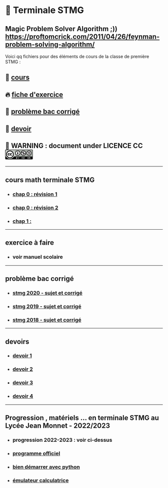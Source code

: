 # :santa: Terminale STMG

Magic Problem Solver Algorithm ;)) https://proftomcrick.com/2011/04/26/feynman-problem-solving-algorithm/
---------------------------------------------------------------------------------------------------------------------------

Voici qq fichiers pour des éléments de cours de la classe de première STMG :

## 🌈 [cours](#cours)

## 🔥 [fiche d'exercice](#exercice)

## 🚀 [problème bac corrigé](#bac)

## 👋 [devoir](#devoir)

## 🔐 WARNING : document under LICENCE CC ![Licence CC](https://github.com/Math13Net/NSI-premiere/blob/master/licence%20CC.png)


-----------------------------------------------------------------------------------------------------------------------------
## <a name="cours"></a> cours math terminale STMG
* ### [chap 0 : révision 1]()
* ### [chap 0 : révision 2]()
* ### [chap 1 : ]()


-----------------------------------------------------------------------------------------------------------------------------
## <a name="exercice"></a> exercice à faire
* ### voir manuel scolaire

-----------------------------------------------------------------------------------------------------------------------------
## <a name="bac"></a> problème bac corrigé
* ### [stmg 2020 - sujet et corrigé](https://www.apmep.fr/STMG-2020)
* ### [stmg 2019 - sujet et corrigé](https://www.apmep.fr/STMG-2019)
* ### [stmg 2018 - sujet et corrigé](https://www.apmep.fr/STMG-2018-1-sujet)

-----------------------------------------------------------------------------------------------------------------------------
## <a name="devoir"></a> devoirs

* ### [devoir 1](https://github.com/Math13Net/terminale_STMG/blob/main/STMG_DS_01.pdf)
* ### [devoir 2](https://github.com/Math13Net/terminale_STMG/blob/main/STMG_DS_02.pdf)
* ### [devoir 3](https://github.com/Math13Net/terminale_STMG/blob/main/STMG_DS_03.pdf)
* ### [devoir 4](http://fr.shaarr.com/app/i-love-you/7509/i-love-coucou)

-----------------------------------------------------------------------------------------------------------------------------
## Progression , matériels ... en terminale STMG au Lycée Jean Monnet - 2022/2023
* ### progression 2022-2023 : voir ci-dessus
* ### [programme officiel](https://cache.media.education.gouv.fr/file/SPE8_MENJ_25_7_2019/91/4/spe242_annexe_1158914.pdf)
* ### [bien démarrer avec python](https://xn--petitfut-i1a.com/download/cours-initiation-python/)
* ### [émulateur calculatrice]()
